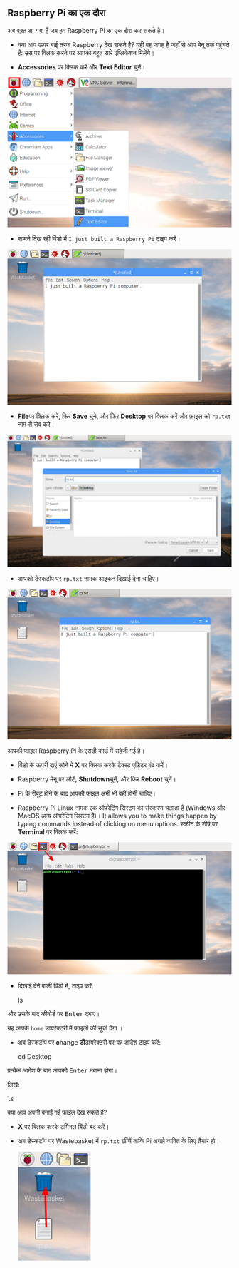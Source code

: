 ## Raspberry Pi का एक दौरा

अब वक़्त आ गया है जब हम Raspberry Pi का एक दौरा कर सकते है।

+ क्या आप ऊपर बाई तरफ Raspberry देख सकते है? यही वह जगह है जहाँ से आप मेनू तक पहुंचते हैं: उस पर क्लिक करने पर आपको बहुत सारे एप्लिकेशन मिलेंगे।

+ **Accessories** पर क्लिक करें और **Text Editor** चुनें।

![screenshot](images/pi-accessories.png)

+ सामने दिख रही विंडो में `I just built a Raspberry Pi` टाइप करें।

![screenshot](images/pi-text-editor.png)

+ **File**पर क्लिक करें, फिर **Save** चुने, और फिर **Desktop** पर क्लिक करें और फ़ाइल को `rp.txt` नाम से सेव करे।

![screenshot](images/pi-save.png)

+ आपको डेस्कटॉप पर `rp.txt` नामक आइकन दिखाई देना चाहिए।

![screenshot](images/pi-saved.png)

आपकी फाइल Raspberry Pi के एसडी कार्ड में सहेजी गई है।

+ विंडो के ऊपरी दाएं कोने में **X** पर क्लिक करके टेक्स्ट एडिटर बंद करें।

+ Raspberry मेनू पर लौटें, **Shutdown**चुनें, और फिर **Reboot** चुनें।

+ Pi के रीबूट होने के बाद आपकी फ़ाइल अभी भी वहीं होनी चाहिए।

+ Raspberry Pi Linux नामक एक ऑपरेटिंग सिस्टम का संस्करण चलाता है (Windows और MacOS अन्य ऑपरेटिंग सिस्टम हैं)। It allows you to make things happen by typing commands instead of clicking on menu options. स्क्रीन के शीर्ष पर **Terminal** पर क्लिक करें:

![screenshot](images/pi-command-prompt.png)

+ दिखाई देने वाली विंडो में, टाइप करें:

    ls
    

और उसके बाद कीबोर्ड पर <kbd>Enter</kbd> दबाए।

यह आपके `home` डायरेक्टरी में फ़ाइलों की सूची देगा ।

+ अब डेस्कटॉप पर **c**hange **डी**डायरेक्टरी पर यह आदेश टाइप करें:

    cd Desktop
    

प्रत्येक आदेश के बाद आपको <kbd>Enter</kbd> दबाना होगा।

लिखे:

    ls
    

क्या आप अपनी बनाई गई फाइल देख सकते हैं?

+ **X** पर क्लिक करके टर्मिनल विंडो बंद करें।

+ अब डेस्कटॉप पर Wastebasket में `rp.txt` खींचें ताकि Pi अगले व्यक्ति के लिए तैयार हो।
    
    ![screenshot](images/pi-waste.png)